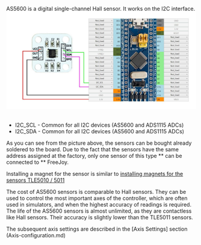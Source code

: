AS5600 is a digital single-channel Hall sensor. It works on the I2C interface.
![](../images/A1.3.jpg)
 
* I2C_SCL - Common for all I2C devices (AS5600 and ADS1115 ADCs)
* I2C_SDA - Common for all I2C devices (AS5600 and ADS1115 ADCs)

As you can see from the picture above, the sensors can be bought already soldered to the board. Due to the fact that the sensors have the same address assigned at the factory, only one sensor of this type ** can be connected to ** FreeJoy.

Installing a magnet for the sensor is similar to [installing magnets for the sensors TLE5010 / 5011](TLE501x-connection.md)

The cost of AS5600 sensors is comparable to Hall sensors. They can be used to control the most important axes of the controller, which are often used in simulators, and when the highest accuracy of readings is required. The life of the AS5600 sensors is almost unlimited, as they are contactless like Hall sensors. Their accuracy is slightly lower than the TLE5011 sensors.

The subsequent axis settings are described in the [Axis Settings] section (Axis-configuration.md)